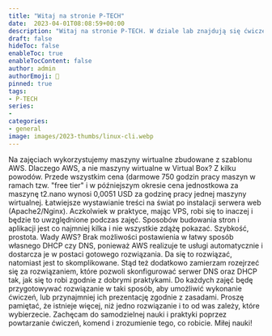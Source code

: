 ```yaml
---
title: "Witaj na stronie P-TECH"
date:  2023-04-01T08:08:59+00:00
description: "Witaj na stronie P-TECH. W dziale lab znajdują się ćwiczenia oraz teoria potrzebna do realizacji ćwiczeń. W miarę możliwości strona będzie rozbudowywana o kolejne warsztaty, ćwiczenia i teorię."
draft: false
hideToc: false
enableToc: true
enableTocContent: false
author: admin
authorEmoji: 🐧
pinned: true
tags:
- P-TECH
series:
-
categories:
- general
image: images/2023-thumbs/linux-cli.webp
---
```

Na zajęciach wykorzystujemy maszyny wirtualne zbudowane z szablonu AWS. Dlaczego AWS, a nie maszyny wirtualne w Virtual Box? Z kilku powodów. Przede wszystkim cena (darmowe 750 godzin pracy maszyn w ramach tzw. "free tier" i w późniejszym okresie cena jednostkowa za maszynę t2.nano wynosi 0,0051 USD za godzinę pracy jednej maszyny wirtualnej. Łatwiejsze wystawianie treści na świat po instalacji serwera web (Apache2/Nginx). Aczkolwiek w praktyce, mając VPS, robi się to inaczej i będzie to uwzględnione podczas zajęć. Sposobów budowania stron i aplikacji jest co najmniej kilka i nie wszystkie zdążę pokazać. Szybkość, prostota. Wady AWS? Brak możliwości postawienia w łatwy sposób własnego DHCP czy DNS, ponieważ AWS realizuje te usługi automatycznie i dostarcza je w postaci gotowego rozwiązania. Da się to rozwiązać, natomiast jest to skomplikowane. Stąd też dodatkowo zamierzam rozejrzeć się za rozwiązaniem, które pozwoli skonfigurować serwer DNS oraz DHCP tak, jak się to robi zgodnie z dobrymi praktykami. Do każdych zajęć będę przygotowywać rozwiązanie w taki sposób, aby umożliwić wykonanie ćwiczeń, lub przynajmniej ich prezentację zgodnie z zasadami. Proszę pamiętać, że istnieje więcej, niż jedno rozwiązanie i to od was zależy, które wybierzecie. Zachęcam do samodzielnej nauki i praktyki poprzez powtarzanie ćwiczeń, komend i zrozumienie tego, co robicie. Miłej nauki!
